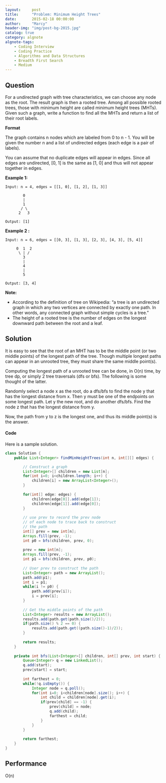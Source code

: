 ```yaml
---
layout:     post
title:      "Problem: Minimum Height Trees"
date:       2015-02-18 00:00:00
author:     "Marcy"
header-img: "img/post-bg-2015.jpg"
catalog: true
category: algnote
algnote-tags:
    - Coding Interview
    - Coding Practice
    - Algorithms and Data Structures
    - Breadth First Search
    - Medium
---
```


## Question

For a undirected graph with tree characteristics, we can choose any node as the root. The result graph is then a rooted tree. Among all possible rooted trees, those with minimum height are called minimum height trees (MHTs). Given such a graph, write a function to find all the MHTs and return a list of their root labels.

**Format**

The graph contains n nodes which are labeled from 0 to n - 1. You will be given the number n and a list of undirected edges (each edge is a pair of labels).

You can assume that no duplicate edges will appear in edges. Since all edges are undirected, [0, 1] is the same as [1, 0] and thus will not appear together in edges.

**Example 1:**
```
Input: n = 4, edges = [[1, 0], [1, 2], [1, 3]]

        0
        |
        1
       / \
      2   3 

Output: [1]
```
**Example 2 :**
```
Input: n = 6, edges = [[0, 3], [1, 3], [2, 3], [4, 3], [5, 4]]

     0  1  2
      \ | /
        3
        |
        4
        |
        5 

Output: [3, 4]
```
**Note:**
- According to the definition of tree on Wikipedia: “a tree is an undirected graph in which any two vertices are connected by exactly one path. In other words, any connected graph without simple cycles is a tree.”
- The height of a rooted tree is the number of edges on the longest downward path between the root and a leaf.

## Solution

It is easy to see that the root of an MHT has to be the middle point (or two middle points) of the longest path of the tree.
Though multiple longest paths can appear in an unrooted tree, they must share the same middle point(s).

Computing the longest path of a unrooted tree can be done, in O(n) time, by tree dp, or simply 2 tree traversals (dfs or bfs).
The following is some thought of the latter.

Randomly select a node x as the root, do a dfs/bfs to find the node y that has the longest distance from x.
Then y must be one of the endpoints on some longest path.
Let y the new root, and do another dfs/bfs. Find the node z that has the longest distance from y.

Now, the path from y to z is the longest one, and thus its middle point(s) is the answer.

#### Code

Here is a sample solution.

```java
class Solution {
    public List<Integer> findMinHeightTrees(int n, int[][] edges) {

        // Construct a graph
        List<Integer>[] children = new List[n];
        for(int i=0; i<children.length; i++) {
            children[i] = new ArrayList<Integer>();
        }
        
        for(int[] edge: edges) {
            children[edge[0]].add(edge[1]);
            children[edge[1]].add(edge[0]);
        }
        
        // use prev to record the prev node
        // of each node to trace back to construct
        // the path
        int[] prev = new int[n];
        Arrays.fill(prev, -1);
        int p0 = bfs(children, prev, 0);
        
        prev = new int[n];
        Arrays.fill(prev, -1);
        int p1 = bfs(children, prev, p0);
        
        // User prev to construct the path
        List<Integer> path = new ArrayList();
        path.add(p1);
        int i = p1;
        while(i != p0) {
            path.add(prev[i]);
            i = prev[i];
        }
        
        // Get the middle points of the path
        List<Integer> results = new ArrayList();
        results.add(path.get(path.size()/2));
        if(path.size() % 2 == 0) {
            results.add(path.get((path.size()-1)/2));
        } 
        
        return results;
    }
    
    private int bfs(List<Integer>[] children, int[] prev, int start) {
        Queue<Integer> q = new LinkedList();
        q.add(start);
        prev[start] = start;
        
        int farthest = 0;
        while(!q.isEmpty()) {
            Integer node = q.poll();
            for(int i=0; i<children[node].size(); i++) {
                int child = children[node].get(i);
                if(prev[child] == -1) {
                    prev[child] = node;
                    q.add(child);
                    farthest = child;
                }
            }
        }
        
        return farthest;
    }
}
```

## Performance

O(n)
